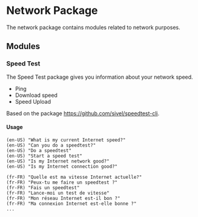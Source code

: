 # Network Package

The network package contains modules related to network purposes.

## Modules

### Speed Test

The Speed Test package gives you information about your network speed.
- Ping
- Download speed
- Speed Upload

Based on the package https://github.com/sivel/speedtest-cli.

#### Usage

```
(en-US) "What is my current Internet speed?"
(en-US) "Can you do a speedtest?"
(en-US) "Do a speedtest"
(en-US) "Start a speed test"
(en-US) "Is my Internet network good?"
(en-US) "Is my Internet connection good?"

(fr-FR) "Quelle est ma vitesse Internet actuelle?"
(fr-FR) "Peux-tu me faire un speedtest ?"
(fr-FR) "Fais un speedtest"
(fr-FR) "Lance-moi un test de vitesse"
(fr-FR) "Mon réseau Internet est-il bon ?"
(fr-FR) "Ma connexion Internet est-elle bonne ?"
...
```
